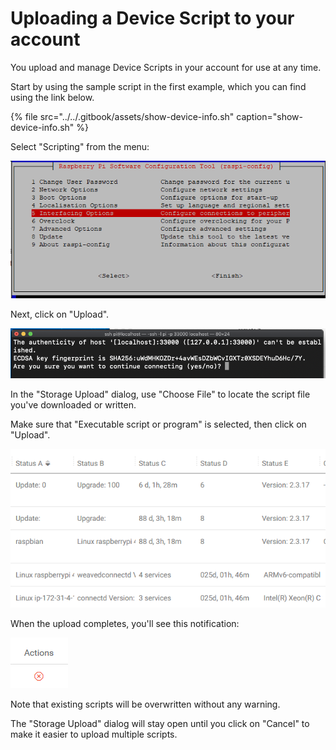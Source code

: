 # Uploading a Device Script to your account

You upload and manage Device Scripts in your account for use at any time.

Start by using the sample script in the first example, which you can find using the link below.

{% file src="../../.gitbook/assets/show-device-info.sh" caption="show-device-info.sh" %}

Select "Scripting" from the menu:

![](../../.gitbook/assets/image%20%28178%29.png)

Next, click on "Upload".

![](../../.gitbook/assets/image%20%2896%29.png)

In the "Storage Upload" dialog, use "Choose File" to locate the script file you've downloaded or written.

Make sure that "Executable script or program" is selected, then click on "Upload".

![](../../.gitbook/assets/image%20%28145%29.png)

When the upload completes, you'll see this notification:

![](../../.gitbook/assets/image%20%2823%29.png)

Note that existing scripts will be overwritten without any warning.

The "Storage Upload" dialog will stay open until you click on "Cancel" to make it easier to upload multiple scripts.

